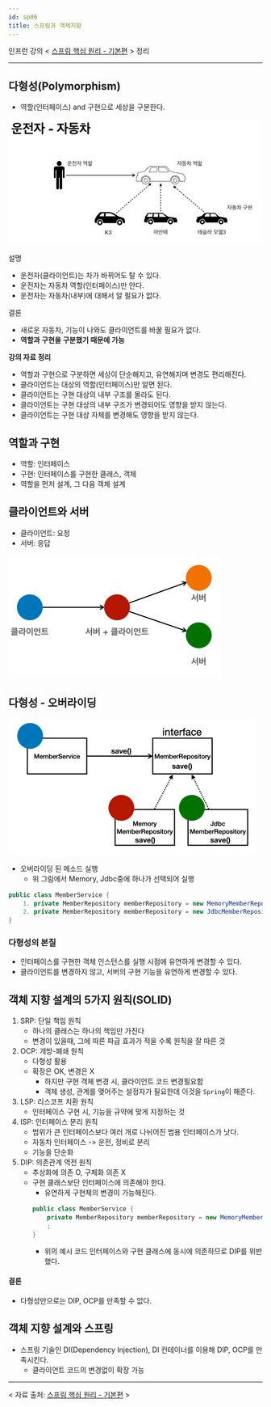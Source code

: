 ```yaml
---
id: sp06
title: 스프링과 객체지향
---
```


인프런 강의 < [스프링 핵심 원리 - 기본편](https://www.inflearn.com/course/%EC%8A%A4%ED%94%84%EB%A7%81-%ED%95%B5%EC%8B%AC-%EC%9B%90%EB%A6%AC-%EA%B8%B0%EB%B3%B8%ED%8E%B8/dashboard) > 정리

---

## 다형성(Polymorphism)
- 역할(인터페이스) and 구현으로 세상을 구분한다.

![예시](sp01.png)

설명
- 운전자(클라이언트)는 차가 바뀌어도 탈 수 있다.
- 운전자는 자동차 역할(인터페이스)만 안다.
- 운전자는 자동차(내부)에 대해서 알 필요가 없다.

결론
- 새로운 자동차, 기능이 나와도 클라이언트를 바꿀 필요가 없다.
- **역할과 구현을 구분했기 때문에 가능**

**강의 자료 정리**
- 역할과 구현으로 구분하면 세상이 단순해지고, 유연해지며 변경도 편리해진다.
- 클라이언트는 대상의 역할(인터페이스)만 알면 된다.
- 클라이언트는 구현 대상의 내부 구조를 몰라도 된다.
- 클라이언트는 구현 대상의 내부 구조가 변경되어도 영향을 받지 않는다.
- 클라이언트는 구현 대상 자체를 변경해도 영향을 받지 않는다.

## 역할과 구현
- 역할: 인터페이스
- 구현: 인터페이스를 구현한 클래스, 객체
- 역할을 먼저 설계, 그 다음 객체 설계

## 클라이언트와 서버

- 클라이언트: 요청
- 서버: 응답

![client-server](sp02.png)

## 다형성 - 오버라이딩
![spring-client-server](sp03.png)

- 오버라이딩 된 메소드 실행
    - 위 그림에서 Memory, Jdbc중에 하나가 선택되어 실행

```java
public class MemberService {
    1. private MemberRepository memberRepository = new MemoryMemberRepository();
    2. private MemberRepository memberRepository = new JdbcMemberRepository();
}
```

### 다형성의 본질
- 인터페이스를 구현한 객체 인스턴스를 실행 시점에 유연하게 변경할 수 있다.
- 클라이언트를 변경하지 않고, 서버의 구현 기능을 유연하게 변경할 수 있다.

## 객체 지향 설계의 5가지 원칙(SOLID)
1. SRP: 단일 책임 원칙
    - 하나의 클래스는 하나의 책임만 가진다
    - 변경이 있을때, 그에 따른 파급 효과가 적을 수록 원칙을 잘 따른 것
2. OCP: 개방-폐쇄 원칙
    - 다형성 활용
    - 확장은 OK, 변경은 X
        - 하지만 구현 객체 변경 시, 클라이언트 코드 변경필요함
        - 객체 생성, 관계를 맺어주는 설정자가 필요한데 이것을 `Spring`이 해준다.
3. LSP: 리스코프 치환 원칙
    - 인터페이스 구현 시, 기능을 규약에 맞게 지정하는 것
4. ISP: 인터페이스 분리 원칙
    - 범위가 큰 인터페이스보다 여러 개로 나뉘어진 범용 인터페이스가 낫다.
    - 자동차 인터페이스 -> 운전, 정비로 분리
    - 기능을 단순화
5. DIP: 의존관계 역전 원칙
    - 추상화에 의존 O, 구체화 의존 X
    - 구현 클래스보단 인터페이스에 의존해야 한다.
        - 유연하게 구현체의 변경이 가능해진다.
        ```JAVA
        public class MemberService {
            private MemberRepository memberRepository = new MemoryMemberRepository();
            ;
        }
        ```
        - 위의 예시 코드 인터페이스와 구현 클래스에 동시에 의존하므로 DIP를 위반했다.

#### 결론
- 다형성만으로는 DIP, OCP를 만족할 수 없다.

## 객체 지향 설계와 스프링
- 스프링 기술인 DI(Dependency Injection), DI 컨테이너를 이용해 DIP, OCP를 만족시킨다.
    - 클라이언트 코드의 변경없이 확장 가능

---
< 자료 출처: [스프링 핵심 원리 - 기본편](https://www.inflearn.com/course/%EC%8A%A4%ED%94%84%EB%A7%81-%ED%95%B5%EC%8B%AC-%EC%9B%90%EB%A6%AC-%EA%B8%B0%EB%B3%B8%ED%8E%B8/dashboard) >